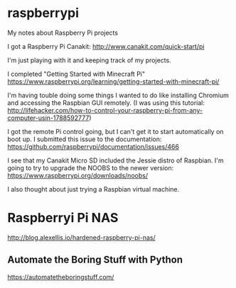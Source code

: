 # raspberrypi
My notes about Raspberry Pi projects

I got a Raspberry Pi Canakit: http://www.canakit.com/quick-start/pi

I'm just playing with it and keeping track of my projects.

I completed "Getting Started with Minecraft Pi" https://www.raspberrypi.org/learning/getting-started-with-minecraft-pi/

I'm having touble doing some things I wanted to do like installing Chromium and accessing the Raspbian GUI remotely. (I was using this tutorial: http://lifehacker.com/how-to-control-your-raspberry-pi-from-any-computer-usin-1788592777)

I got the remote Pi control going, but I can't get it to start automatically on boot up. I submitted this issue to the documentation: https://github.com/raspberrypi/documentation/issues/466

I see that my Canakit Micro SD included the Jessie distro of Raspbian. I'm going to try to upgrade the NOOBS to the newer version: https://www.raspberrypi.org/downloads/noobs/

I also thought about just trying a Raspbian virtual machine.

# Raspberryi Pi NAS

http://blog.alexellis.io/hardened-raspberry-pi-nas/

## Automate the Boring Stuff with Python
https://automatetheboringstuff.com/
